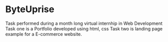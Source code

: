 # ByteUprise
Task performed during a month long virtual internhip in Web Development
Task one is a Portfolio developed using html, css
Task two is landing page example for a E-commerce website.

